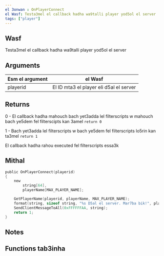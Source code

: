 ```yaml
---
el 3onwan : OnPlayerConnect
el Wasf: Testa3mel el callback hadha wa9talli player yod5ol el server
tags: ["player"]
---
```


## Wasf

Testa3mel el callback hadha wa9talli player yod5ol el server

## Arguments

| Esm el argument     | el Wasf                                 | 
| --------------------| ----------------------------------------|
| playerid            | El ID mta3 el player eli d5al el server |

## Returns

0 - El callback hadha mahouch bach yet3adda lel filterscripts w mahouch bach ye5dem fel filterscipts kan 3amel ``return 0``

1 - Bach yet3adda lel filterscripts w bach ye5dem fel filterscripts lo5rin kan ta3mel ``return 1``

El callback hadha rahou executed fel filterscripts essa3k

## Mithal

```c
public OnPlayerConnect(playerid)
{
    new
        string[64],
        playerName[MAX_PLAYER_NAME];

    GetPlayerName(playerid, playerName, MAX_PLAYER_NAME);
    format(string, sizeof string, "%s D5al el server. Mar7ba bik!", playerName);
    SendClientMessageToAll(0xFFFFFFAA, string);
    return 1;
}
```

## Notes

<TipNPCCallbacks />

## Functions tab3inha
